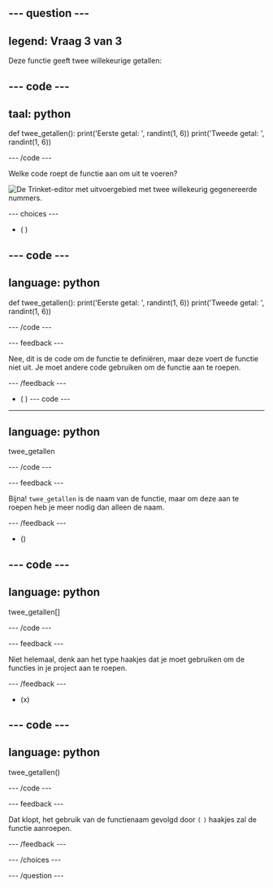 --- question ---
---
legend: Vraag 3 van 3
---

Deze functie geeft twee willekeurige getallen:

--- code ---
---
taal: python
---

def twee_getallen(): print('Eerste getal: ', randint(1, 6)) print('Tweede getal: ', randint(1, 6))

--- /code ---

Welke code roept de functie aan om uit te voeren?

![De Trinket-editor met uitvoergebied met twee willekeurig gegenereerde nummers.](images/quiz3.png)

--- choices ---

- ( )

--- code ---
---
language: python
---

def twee_getallen(): print('Eerste getal: ', randint(1, 6)) print('Tweede getal: ', randint(1, 6))

--- /code ---

 --- feedback ---

 Nee, dit is de code om de functie te definiëren, maar deze voert de functie niet uit. Je moet andere code gebruiken om de functie aan te roepen.

 --- /feedback ---

- ( ) --- code ---
---
language: python
---

twee_getallen

--- /code ---

 --- feedback ---

Bijna! `twee_getallen` is de naam van de functie, maar om deze aan te roepen heb je meer nodig dan alleen de naam.

 --- /feedback ---

- ()

--- code ---
---
language: python
---

twee_getallen[]

--- /code ---

 --- feedback ---

 Niet helemaal, denk aan het type haakjes dat je moet gebruiken om de functies in je project aan te roepen.

 --- /feedback ---

- (x)

--- code ---
---
language: python
---

twee_getallen()

--- /code ---

 --- feedback ---

 Dat klopt, het gebruik van de functienaam gevolgd door `(` `)` haakjes zal de functie aanroepen.

 --- /feedback ---

--- /choices ---

--- /question ---
